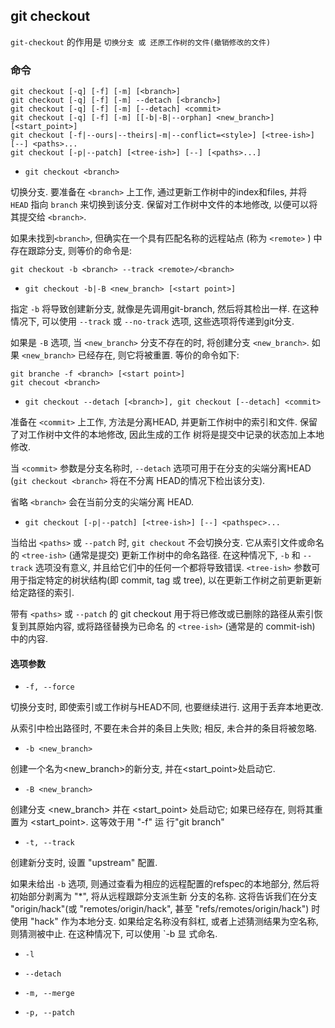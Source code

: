 ## git checkout

`git-checkout` 的作用是 `切换分支 或 还原工作树的文件(撤销修改的文件)`

### 命令

```
git checkout [-q] [-f] [-m] [<branch>]
git checkout [-q] [-f] [-m] --detach [<branch>]
git checkout [-q] [-f] [-m] [--detach] <commit>
git checkout [-q] [-f] [-m] [[-b|-B|--orphan] <new_branch>] [<start_point>]
git checkout [-f|--ours|--theirs|-m|--conflict=<style>] [<tree-ish>] [--] <paths>...
git checkout [-p|--patch] [<tree-ish>] [--] [<paths>...]
```

- `git checkout <branch>`

切换分支. 要准备在 `<branch>` 上工作, 通过更新工作树中的index和files, 并将 `HEAD` 指向 `branch` 来切换到该分支.
保留对工作树中文件的本地修改, 以便可以将其提交给 `<branch>`.

如果未找到`<branch>`, 但确实在一个具有匹配名称的远程站点 (称为 `<remote>` ) 中存在跟踪分支, 则等价的命令是:

```
git checkout -b <branch> --track <remote>/<branch>
```

- `git checkout -b|-B <new_branch> [<start point>]`

指定 `-b` 将导致创建新分支, 就像是先调用git-branch, 然后将其检出一样. 在这种情况下, 可以使用 `--track` 或 `--no-track` 
选项, 这些选项将传递到git分支.

如果是 `-B` 选项, 当 `<new_branch>` 分支不存在的时, 将创建分支 `<new_branch>`. 如果 `<new_branch>` 已经存在, 
则它将被重置. 等价的命令如下:

```
git branche -f <branch> [<start point>]
git checout <branch>
```

- `git checkout --detach [<branch>], git checkout [--detach] <commit>`

准备在 `<commit>` 上工作, 方法是分离HEAD, 并更新工作树中的索引和文件. 保留了对工作树中文件的本地修改, 因此生成的工作
树将是提交中记录的状态加上本地修改.

当 `<commit>` 参数是分支名称时, `--detach` 选项可用于在分支的尖端分离HEAD (`git checkout <branch>` 将在不分离
HEAD的情况下检出该分支).

省略 `<branch>` 会在当前分支的尖端分离 HEAD.

- `git checkout [-p|--patch] [<tree-ish>] [--] <pathspec>...`

当给出 `<paths>` 或 `--patch` 时, `git checkout` 不会切换分支. 它从索引文件或命名的 `<tree-ish>` (通常是提交)
更新工作树中的命名路径.  在这种情况下, `-b` 和 `--track` 选项没有意义, 并且给它们中的任何一个都将导致错误. `<tree-ish>`
参数可用于指定特定的树状结构(即 commit, tag 或 tree), 以在更新工作树之前更新更新给定路径的索引.

带有 `<paths>` 或 `--patch` 的 git checkout 用于将已修改或已删除的路径从索引恢复到其原始内容, 或将路径替换为已命名
的 `<tree-ish>` (通常是的 commit-ish) 中的内容.

#### 选项参数

- `-f, --force`

切换分支时, 即使索引或工作树与HEAD不同, 也要继续进行. 这用于丢弃本地更改.

从索引中检出路径时, 不要在未合并的条目上失败; 相反, 未合并的条目将被忽略.

- `-b <new_branch>`

创建一个名为<new_branch>的新分支, 并在<start_point>处启动它.

- `-B <new_branch>`

创建分支 <new_branch> 并在 <start_point> 处启动它; 如果已经存在, 则将其重置为 <start_point>. 这等效于用 "-f" 运
行"git branch"

- `-t, --track`

创建新分支时, 设置 "upstream" 配置.

如果未给出 `-b` 选项, 则通过查看为相应的远程配置的refspec的本地部分, 然后将初始部分剥离为 "*", 将从远程跟踪分支派生新
分支的名称. 这将告诉我们在分支 "origin/hack"(或 "remotes/origin/hack", 甚至 "refs/remotes/origin/hack") 时
使用 "hack" 作为本地分支. 如果给定名称没有斜杠, 或者上述猜测结果为空名称, 则猜测被中止. 在这种情况下, 可以使用 `-b 显
式命名.

- `-l`

- `--detach`

- `-m, --merge`

- `-p, --patch`
